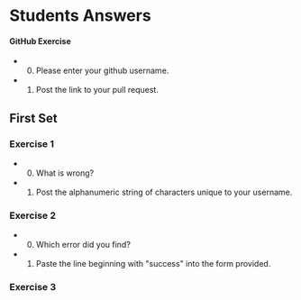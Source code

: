# Students Answers

#### GitHub Exercise

- 0) Please enter your github username.

- 1) Post the link to your pull request.


## First Set

### Exercise 1

- 0) What is wrong?

- 1) Post the alphanumeric string of characters unique to your username.

### Exercise 2

- 0) Which error did you find?

- 1) Paste the line beginning with "success" into the form provided. 

### Exercise 3
